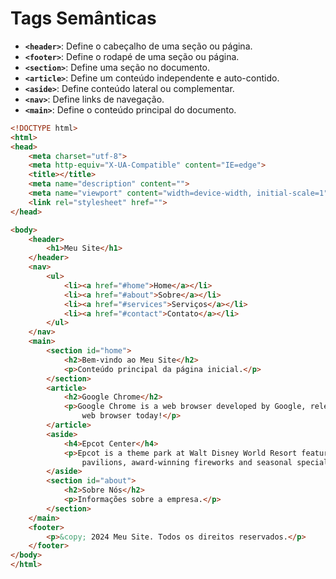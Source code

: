 # Tags Semânticas

* **`<header>`**: Define o cabeçalho de uma seção ou página.
* **`<footer>`**: Define o rodapé de uma seção ou página.
* **`<section>`**: Define uma seção no documento.
* **`<article>`**: Define um conteúdo independente e auto-contido.
* **`<aside>`**: Define conteúdo lateral ou complementar.
* **`<nav>`**: Define links de navegação.
* **`<main>`**: Define o conteúdo principal do documento.

~~~html
<!DOCTYPE html>
<html>
<head>
    <meta charset="utf-8">
    <meta http-equiv="X-UA-Compatible" content="IE=edge">
    <title></title>
    <meta name="description" content="">
    <meta name="viewport" content="width=device-width, initial-scale=1">
    <link rel="stylesheet" href="">
</head>

<body>
    <header>
        <h1>Meu Site</h1>
    </header>
    <nav>
        <ul>
            <li><a href="#home">Home</a></li>
            <li><a href="#about">Sobre</a></li>
            <li><a href="#services">Serviços</a></li>
            <li><a href="#contact">Contato</a></li>
        </ul>
    </nav>
    <main>
        <section id="home">
            <h2>Bem-vindo ao Meu Site</h2>
            <p>Conteúdo principal da página inicial.</p>
        </section>
        <article>
            <h2>Google Chrome</h2>
            <p>Google Chrome is a web browser developed by Google, released in 2008. Chrome is the world's most popular
                web browser today!</p>
        </article>
        <aside>
            <h4>Epcot Center</h4>
            <p>Epcot is a theme park at Walt Disney World Resort featuring exciting attractions, international
                pavilions, award-winning fireworks and seasonal special events.</p>
        </aside>
        <section id="about">
            <h2>Sobre Nós</h2>
            <p>Informações sobre a empresa.</p>
        </section>
    </main>
    <footer>
        <p>&copy; 2024 Meu Site. Todos os direitos reservados.</p>
    </footer>
</body>
</html>
~~~

